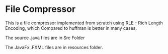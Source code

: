 # File Compressor
This is a file compressor implemented from scratch using RLE - Rich Length Encoding, which Compared to huffman is better in many cases.

The source .java files are in Src Folder

The JavaFx .FXML files are in resources folder.
